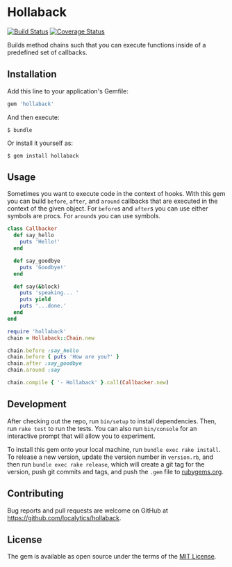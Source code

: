 # Hollaback

[![Build Status](https://travis-ci.org/localytics/hollaback.svg?branch=master)](https://travis-ci.org/localytics/hollaback)
[![Coverage Status](https://coveralls.io/repos/github/localytics/hollaback/badge.svg?branch=master&t=Y84cXi)](https://coveralls.io/github/localytics/hollaback?branch=master)

Builds method chains such that you can execute functions inside of a predefined set of callbacks.

## Installation

Add this line to your application's Gemfile:

```ruby
gem 'hollaback'
```

And then execute:

    $ bundle

Or install it yourself as:

    $ gem install hollaback

## Usage

Sometimes you want to execute code in the context of hooks. With this gem you can build `before`, `after`, and `around` callbacks that are executed in the context of the given object. For `before`s and `after`s you can use either symbols are procs. For `around`s you can use symbols.

```ruby
class Callbacker
  def say_hello
    puts 'Hello!'
  end

  def say_goodbye
    puts 'Goodbye!'
  end

  def say(&block)
    puts 'speaking... '
    puts yield
    puts '...done.'
  end
end

require 'hollaback'
chain = Hollaback::Chain.new

chain.before :say_hello
chain.before { puts 'How are you?' }
chain.after :say_goodbye
chain.around :say

chain.compile { '- Hollaback' }.call(Callbacker.new)
```

## Development

After checking out the repo, run `bin/setup` to install dependencies. Then, run `rake test` to run the tests. You can also run `bin/console` for an interactive prompt that will allow you to experiment.

To install this gem onto your local machine, run `bundle exec rake install`. To release a new version, update the version number in `version.rb`, and then run `bundle exec rake release`, which will create a git tag for the version, push git commits and tags, and push the `.gem` file to [rubygems.org](https://rubygems.org).

## Contributing

Bug reports and pull requests are welcome on GitHub at https://github.com/localytics/hollaback.

## License

The gem is available as open source under the terms of the [MIT License](http://opensource.org/licenses/MIT).
